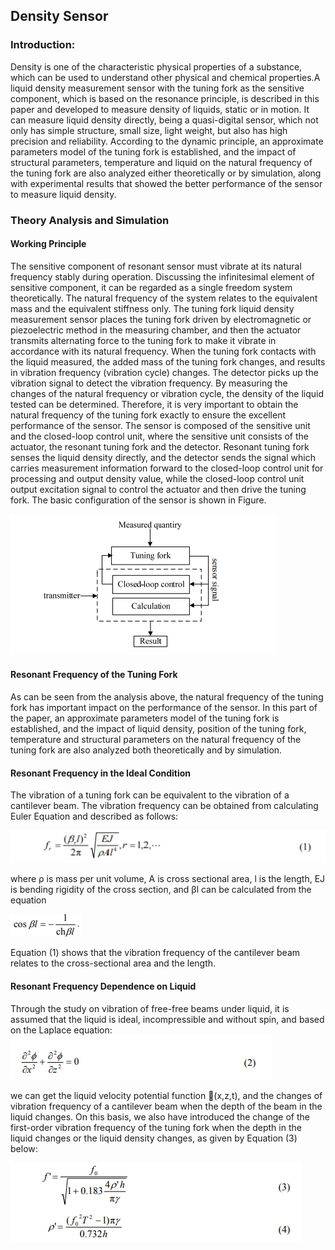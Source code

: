 ## Density Sensor
### Introduction:

Density is one of the characteristic physical properties of a substance, which can be used to understand other physical and chemical properties.A liquid density measurement sensor with the tuning fork as the sensitive component, which is 
based on the resonance principle, is described in this paper and developed to measure density of liquids, static or in motion. It can measure liquid density directly, being a quasi-digital sensor, which not only has simple structure, small size, light weight, but also has high precision and reliability. According to the dynamic principle, an approximate parameters model of the tuning fork is established, and the impact of structural parameters, temperature and liquid on the natural frequency of the tuning fork are also analyzed either theoretically or by simulation, along with experimental results that showed the better performance of the sensor to measure liquid density.

### Theory Analysis and Simulation
#### Working Principle
The sensitive component of resonant sensor must vibrate at its natural frequency stably during operation. Discussing the infinitesimal element of sensitive component, it can be regarded as a single freedom system theoretically. The natural frequency of the system relates to the equivalent mass and the equivalent stiffness only. The tuning fork liquid density measurement sensor places the tuning fork driven by electromagnetic or piezoelectric method in the measuring chamber, and then the actuator transmits alternating force to the tuning fork to make it vibrate in accordance with its natural frequency. When the tuning fork contacts with the liquid measured, the added mass of the tuning fork changes, and results in vibration 
frequency (vibration cycle) changes. The detector picks up the vibration signal to detect the vibration frequency. By measuring the changes of the natural frequency or vibration cycle, the density of the liquid tested can be determined. Therefore, it is very important to obtain the natural frequency of the tuning fork exactly to ensure the excellent performance of the sensor.
The sensor is composed of the sensitive unit and the closed-loop control unit, where the sensitive unit consists of the actuator, the resonant tuning fork and the detector. Resonant tuning fork senses the liquid density directly, and the detector sends the signal which carries measurement information forward to the closed-loop control unit for processing and output density value, while the closed-loop 
control unit output excitation signal to control the actuator and then drive the tuning fork. The basic configuration of the sensor is shown in Figure. 

![*Turbine_constr2*](images/image1_density.png)

#### Resonant Frequency of the Tuning Fork 
As can be seen from the analysis above, the natural frequency of the tuning fork has important impact on the performance of the sensor. In this part of the paper, an approximate parameters model of the tuning fork is established, and the impact of liquid density, position of the tuning fork, temperature and structural parameters on the natural frequency of the tuning fork are also analyzed both theoretically and by simulation. 
#### Resonant Frequency in the Ideal Condition 
The vibration of a tuning fork can be equivalent to the vibration of a cantilever beam. The vibration frequency can be obtained from calculating Euler Equation and described as follows: 

![*Turbine_constr2*](images/image2_formula1.png)
 
where ρ is mass per unit volume, A is cross sectional area, l is the length, EJ is bending rigidity of the cross section, and βl can be calculated from the equation

![*Turbine_constr2*](images/image3_formula2.png)

Equation (1) shows that the vibration frequency of the cantilever beam relates to the cross-sectional area and the length.

#### Resonant Frequency Dependence on Liquid 
Through the study on vibration of free-free beams under liquid, it is assumed that the liquid is ideal, incompressible and without spin, and based on the Laplace equation:
![*Turbine_constr2*](images/image4_formula3.png)

we can get the liquid velocity potential function (x,z,t), and the changes of vibration frequency of a cantilever beam when the depth of the beam in the liquid changes. On this basis, we also have introduced the change of the first-order vibration frequency of the tuning fork when the depth in the liquid changes or the liquid density changes, as given by Equation (3) below: 

![*Turbine_constr2*](images/image5_formula4.png)
 












  